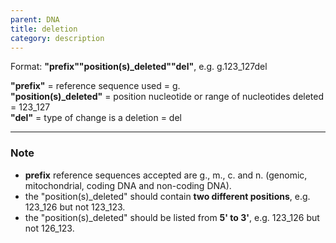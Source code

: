 ```yaml
---
parent: DNA
title: deletion
category: description
---
```


Format:  **"prefix""position(s)_deleted""del"**,  e.g. g.123_127del

**"prefix"**  =  reference sequence used  =  g.<br>
**"position(s)_deleted"**  =  position nucleotide or range of nucleotides deleted  =  123_127<br>
**"del"**  =  type of change is a deletion =  del

---

### Note

*	**prefix** reference sequences accepted are g., m., c. and n. (genomic, mitochondrial, coding DNA and non-coding DNA).
*	the "position(s)_deleted" should contain **two different positions**, e.g. 123_126 but not 123_123.
*	the "position(s)_deleted" should be listed from **5' to 3'**, e.g. 123_126 but not 126_123.
